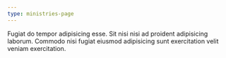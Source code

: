 ```yaml
---
type: ministries-page
---
```


Fugiat do tempor adipisicing esse. Sit nisi nisi ad proident adipisicing laborum. Commodo nisi fugiat eiusmod adipisicing sunt exercitation velit veniam exercitation.
